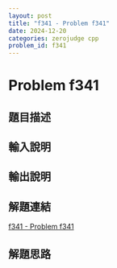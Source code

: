 ```yaml
---
layout: post
title: "f341 - Problem f341"
date: 2024-12-20
categories: zerojudge cpp
problem_id: f341
---
```


# Problem f341

## 題目描述



## 輸入說明



## 輸出說明



## 解題連結

[f341 - Problem f341](https://zerojudge.tw/ShowProblem?problemid=f341)

## 解題思路

